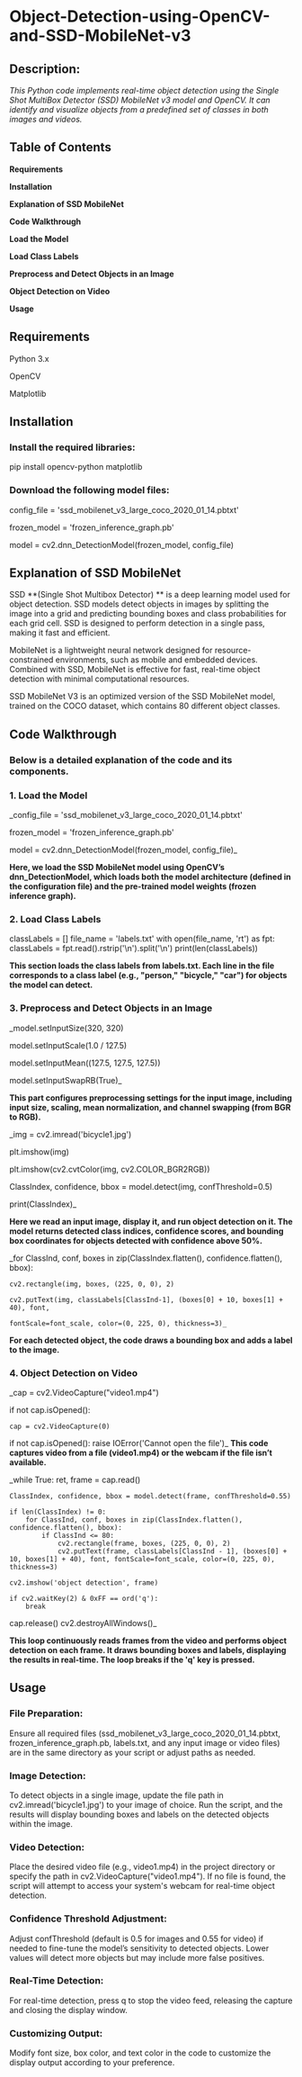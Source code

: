 # Object-Detection-using-OpenCV-and-SSD-MobileNet-v3
## Description:
_This Python code implements real-time object detection using the Single Shot MultiBox Detector (SSD) MobileNet v3 model and OpenCV. It can identify and visualize objects from a predefined set of classes in both images and videos._
## Table of Contents
**Requirements**

**Installation**

**Explanation of SSD MobileNet**

**Code Walkthrough**

**Load the Model**

**Load Class Labels**

**Preprocess and Detect Objects in an Image**

**Object Detection on Video**

**Usage**

## Requirements
Python 3.x

OpenCV

Matplotlib
## Installation
### Install the required libraries:

pip install opencv-python matplotlib


### Download the following model files:

config_file = 'ssd_mobilenet_v3_large_coco_2020_01_14.pbtxt'

frozen_model = 'frozen_inference_graph.pb'

model = cv2.dnn_DetectionModel(frozen_model, config_file)

## Explanation of SSD MobileNet

SSD **(Single Shot Multibox Detector) ** is a deep learning model used for object detection. SSD models detect objects in images by splitting the image into a grid and predicting bounding boxes and class probabilities for each grid cell. SSD is designed to perform detection in a single pass, making it fast and efficient.

MobileNet is a lightweight neural network designed for resource-constrained environments, such as mobile and embedded devices. Combined with SSD, MobileNet is effective for fast, real-time object detection with minimal computational resources.

SSD MobileNet V3 is an optimized version of the SSD MobileNet model, trained on the COCO dataset, which contains 80 different object classes.

## Code Walkthrough

### Below is a detailed explanation of the code and its components.

### 1. Load the Model
_config_file = 'ssd_mobilenet_v3_large_coco_2020_01_14.pbtxt'

frozen_model = 'frozen_inference_graph.pb'

model = cv2.dnn_DetectionModel(frozen_model, config_file)_

**Here, we load the SSD MobileNet model using OpenCV’s dnn_DetectionModel, which loads both the model architecture (defined in the configuration file) and the pre-trained model weights (frozen inference graph).**
### 2. Load Class Labels



classLabels = []
file_name = 'labels.txt'
with open(file_name, 'rt') as fpt:
    classLabels = fpt.read().rstrip('\n').split('\n')
print(len(classLabels))

**This section loads the class labels from labels.txt. Each line in the file corresponds to a class label (e.g., "person," "bicycle," "car") for objects the model can detect.**

### 3. Preprocess and Detect Objects in an Image
_model.setInputSize(320, 320)

model.setInputScale(1.0 / 127.5)

model.setInputMean((127.5, 127.5, 127.5))

model.setInputSwapRB(True)_

**This part configures preprocessing settings for the input image, including input size, scaling, mean normalization, and channel swapping (from BGR to RGB).**

_img = cv2.imread('bicycle1.jpg')

plt.imshow(img)

plt.imshow(cv2.cvtColor(img, cv2.COLOR_BGR2RGB))

ClassIndex, confidence, bbox = model.detect(img, confThreshold=0.5)

print(ClassIndex)_

**Here we read an input image, display it, and run object detection on it. The model returns detected class indices, confidence scores, and bounding box coordinates for objects detected with confidence above 50%.**

_for ClassInd, conf, boxes in zip(ClassIndex.flatten(), confidence.flatten(), bbox):

    cv2.rectangle(img, boxes, (225, 0, 0), 2)
  
    cv2.putText(img, classLabels[ClassInd-1], (boxes[0] + 10, boxes[1] + 40), font, 
    
    fontScale=font_scale, color=(0, 225, 0), thickness=3)_

**For each detected object, the code draws a bounding box and adds a label to the image.**

### 4. Object Detection on Video
_cap = cv2.VideoCapture("video1.mp4")

if not cap.isOpened():
    
    cap = cv2.VideoCapture(0)

if not cap.isOpened():
    raise IOError('Cannot open the file')_
**This code captures video from a file (video1.mp4) or the webcam if the file isn’t available.**

_while True:
    ret, frame = cap.read()
    
    ClassIndex, confidence, bbox = model.detect(frame, confThreshold=0.55)
    
    if len(ClassIndex) != 0:
        for ClassInd, conf, boxes in zip(ClassIndex.flatten(), confidence.flatten(), bbox):
            if ClassInd <= 80:
                cv2.rectangle(frame, boxes, (225, 0, 0), 2)
                cv2.putText(frame, classLabels[ClassInd - 1], (boxes[0] + 10, boxes[1] + 40), font, fontScale=font_scale, color=(0, 225, 0), thickness=3)
                
    cv2.imshow('object detection', frame)
    
    if cv2.waitKey(2) & 0xFF == ord('q'):
        break
    
cap.release()
cv2.destroyAllWindows()_

**This loop continuously reads frames from the video and performs object detection on each frame. It draws bounding boxes and labels, displaying the results in real-time. The loop breaks if the 'q' key is pressed.**

## Usage

### File Preparation: 
Ensure all required files (ssd_mobilenet_v3_large_coco_2020_01_14.pbtxt, frozen_inference_graph.pb, labels.txt, and any input image or video files) are in the same directory as your script or adjust paths as needed.

### Image Detection:
To detect objects in a single image, update the file path in cv2.imread('bicycle1.jpg') to your image of choice.
Run the script, and the results will display bounding boxes and labels on the detected objects within the image.

### Video Detection:
Place the desired video file (e.g., video1.mp4) in the project directory or specify the path in cv2.VideoCapture("video1.mp4").
If no file is found, the script will attempt to access your system's webcam for real-time object detection.

### Confidence Threshold Adjustment:
Adjust confThreshold (default is 0.5 for images and 0.55 for video) if needed to fine-tune the model’s sensitivity to detected objects. Lower values will detect more objects but may include more false positives.

### Real-Time Detection:
For real-time detection, press q to stop the video feed, releasing the capture and closing the display window.

### Customizing Output:
Modify font size, box color, and text color in the code to customize the display output according to your preference.
